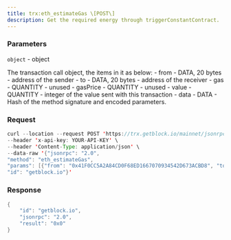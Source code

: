 ```yaml
---
title: trx:eth_estimateGas \[POST\]
description: Get the required energy through triggerConstantContract.
---
```


### Parameters


`object` - object

The transaction call object, the items in it as below: - from - DATA, 20
bytes - address of the sender - to - DATA, 20 bytes - address of the
receiver - gas - QUANTITY - unused - gasPrice - QUANTITY - unused -
value - QUANTITY - integer of the value sent with this transaction -
data - DATA - Hash of the method signature and encoded parameters.

### Request

``` java
curl --location --request POST 'https://trx.getblock.io/mainnet/jsonrpc' \
--header 'x-api-key: YOUR-API-KEY' \
--header 'Content-Type: application/json' \
--data-raw '{"jsonrpc": "2.0",
"method": "eth_estimateGas",
"params": [{"from": "0x41F0CC5A2A84CD0F68ED1667070934542D673ACBD8", "to": "0x4170082243784DCDF3042034E7B044D6D342A91360", "gas": "0x01", "gasPrice": "0x8c", "value": "0x01", "data": "0x70a08231000000000000000000000041f0cc5a2a84cd0f68ed1667070934542d673acbd8"}],
"id": "getblock.io"}'
```

###  Response

``` java
{
    "id": "getblock.io",
    "jsonrpc": "2.0",
    "result": "0x0"
}
```

